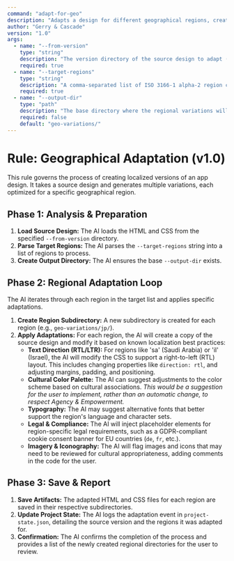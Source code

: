 ```yaml
---
command: "adapt-for-geo"
description: "Adapts a design for different geographical regions, creating culturally and legally appropriate UI variations."
author: "Gerry & Cascade"
version: "1.0"
args:
  - name: "--from-version"
    type: "string"
    description: "The version directory of the source design to adapt (e.g., 'versions/v1.2')."
    required: true
  - name: "--target-regions"
    type: "string"
    description: "A comma-separated list of ISO 3166-1 alpha-2 region codes (e.g., 'jp,de,sa')."
    required: true
  - name: "--output-dir"
    type: "path"
    description: "The base directory where the regional variations will be saved."
    required: false
    default: "geo-variations/"
---
```


# Rule: Geographical Adaptation (v1.0)

This rule governs the process of creating localized versions of an app design. It takes a source design and generates multiple variations, each optimized for a specific geographical region.

## Phase 1: Analysis & Preparation

1.  **Load Source Design:** The AI loads the HTML and CSS from the specified `--from-version` directory.
2.  **Parse Target Regions:** The AI parses the `--target-regions` string into a list of regions to process.
3.  **Create Output Directory:** The AI ensures the base `--output-dir` exists.

## Phase 2: Regional Adaptation Loop

The AI iterates through each region in the target list and applies specific adaptations.

1.  **Create Region Subdirectory:** A new subdirectory is created for each region (e.g., `geo-variations/jp/`).
2.  **Apply Adaptations:** For each region, the AI will create a copy of the source design and modify it based on known localization best practices:
    -   **Text Direction (RTL/LTR):** For regions like 'sa' (Saudi Arabia) or 'il' (Israel), the AI will modify the CSS to support a right-to-left (RTL) layout. This includes changing properties like `direction: rtl`, and adjusting margins, padding, and positioning.
    -   **Cultural Color Palette:** The AI can suggest adjustments to the color scheme based on cultural associations. *This would be a suggestion for the user to implement, rather than an automatic change, to respect Agency & Empowerment.*
    -   **Typography:** The AI may suggest alternative fonts that better support the region's language and character sets.
    -   **Legal & Compliance:** The AI will inject placeholder elements for region-specific legal requirements, such as a GDPR-compliant cookie consent banner for EU countries (`de`, `fr`, etc.).
    -   **Imagery & Iconography:** The AI will flag images and icons that may need to be reviewed for cultural appropriateness, adding comments in the code for the user.

## Phase 3: Save & Report

1.  **Save Artifacts:** The adapted HTML and CSS files for each region are saved in their respective subdirectories.
2.  **Update Project State:** The AI logs the adaptation event in `project-state.json`, detailing the source version and the regions it was adapted for.
3.  **Confirmation:** The AI confirms the completion of the process and provides a list of the newly created regional directories for the user to review.
